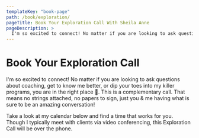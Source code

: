 ```yaml
---
templateKey: "book-page"
path: /book/exploration/
pageTitle: Book Your Exploration Call With Sheila Anne
pageDescription: >
  I'm so excited to connect! No matter if you are looking to ask questions about coaching, get to know me better, or dip your toes into my killer programs, you are in the right place 👋. This is a complementary call. That means no strings attached, no papers to sign, just you & me having what is sure to be an amazing conversation!
---
```


# Book Your Exploration Call

I'm so excited to connect! No matter if you are looking to ask questions about coaching, get to know me better, or dip your toes into my killer programs, you are in the right place 👋. This is a complementary call. That means no strings attached, no papers to sign, just you & me having what is sure to be an amazing conversation!

Take a look at my calendar below and find a time that works for you. Though I typically meet with clients via video conferencing, this Exploration Call will be over the phone.
